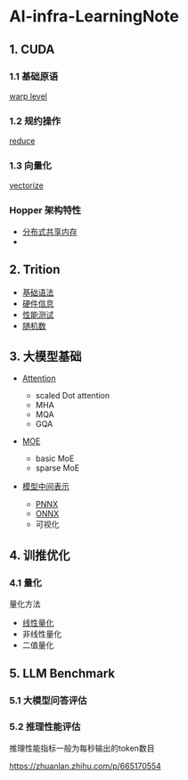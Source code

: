 # AI-infra-LearningNote

## 1. CUDA

### 1.1 基础原语

[warp level](./cuda/primitives/warp/README.md)


### 1.2 规约操作

[reduce](./cuda/reduce/README.md)


### 1.3 向量化

[vectorize](./cuda/vectorize/)

### Hopper 架构特性

- [分布式共享内存](./cuda/hopper/DistributedSM/README.md)
- 

## 2. Trition

- [基础语法](./Triton/basic/README.md)
- [硬件信息](./Triton/hardware/README.md)
- [性能测试]()
- [随机数](./Triton/random/README.md)

## 3. 大模型基础

- [Attention](./LLMArch/Attention/README.md)
    - scaled Dot attention
    - MHA
    - MQA
    - GQA
- [MOE](./LLMArch/MoE/README.md)
    - basic MoE
    - sparse MoE

- [模型中间表示](./IR/README.md)
    - [PNNX](./IR/PNNX/README.md)
    - [ONNX](./IR/ONNX/README.md)
    - 可视化

## 4. 训推优化

### 4.1 量化
量化方法 
- [线性量化](./quant/linearQuant/README.md)
- 非线性量化
- 二值量化

## 5. LLM Benchmark

### 5.1 大模型问答评估

### 5.2 推理性能评估

推理性能指标一般为每秒输出的token数目

https://zhuanlan.zhihu.com/p/665170554

